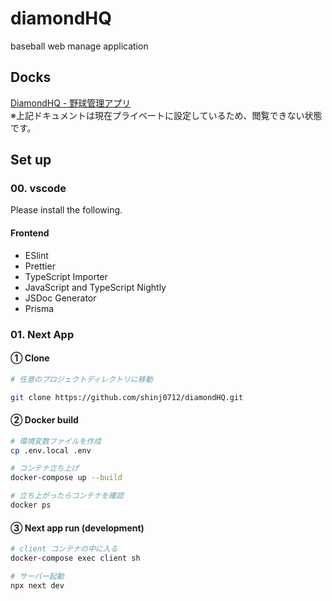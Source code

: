 # diamondHQ
baseball web manage application

## Docks
[DiamondHQ - 野球管理アプリ](https://www.notion.so/DiamondHQ-8b0ae72882b24dcbb11198c366c07cd6)  
※上記ドキュメントは現在プライベートに設定しているため、閲覧できない状態です。

## Set up
### 00. vscode
Please install the following.
#### Frontend
* ESlint
* Prettier
* TypeScript Importer
* JavaScript and TypeScript Nightly
* JSDoc Generator
* Prisma
### 01. Next App
#### ① Clone
```bash
# 任意のプロジェクトディレクトリに移動

git clone https://github.com/shinj0712/diamondHQ.git
```
#### ② Docker build
```bash
# 環境変数ファイルを作成
cp .env.local .env

# コンテナ立ち上げ
docker-compose up --build

# 立ち上がったらコンテナを確認
docker ps
```
#### ③ Next app run (development)
```bash
# client コンテナの中に入る
docker-compose exec client sh

# サーバー起動
npx next dev
```